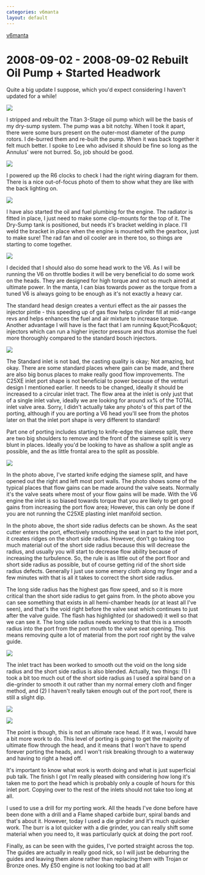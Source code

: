 ```yaml
---
categories: v6manta
layout: default
---
```


[v6manta](/v6manta)

# 2008-09-02 - 2008-09-02 Rebuilt Oil Pump + Started Headwork
Quite a big update I suppose, which you'd expect considering I haven't updated for a while!

![](/img/v6manta/manta0138.jpg)

I stripped and rebuilt the Titan 3-Stage oil pump which will be the basis of my dry-sump system. The pump was a bit notchy. When I took it apart, there were some burs present on the outer-most diameter of the pump rotors. I de-burred them and re-built the pump. When it was back together it felt much better. I spoke to Lee who advised it should be fine so long as the Annulus' were not burred. So, job should be good.

![](/img/v6manta/manta0139.jpg)

I powered up the R6 clocks to check I had the right wiring diagram for them. There is a nice out-of-focus photo of them to show what they are like with the back lighting on.

![](/img/v6manta/manta0140.jpg)

I have also started the oil and fuel plumbing for the engine. The radiator is fitted in place, I just need to make some clip-mounts for the top of it.  The Dry-Sump tank is positioned, but needs it's bracket welding in place. I'll weld the bracket in place when the engine is mounted with the gearbox, just to make sure! The rad fan and oil cooler are in there too, so things are starting to come together.

![](/img/v6manta/manta0141.jpg)

I decided that I should also do some head work to the V6. As I will be running the V6 on throttle bodies it will be very beneficial to do some work on the heads. They are designed for high torque and not so much aimed at ultimate power. In the manta, I can bias towards power as the torque from a tuned V6 is always going to be enough as it's not exactly a heavy car.

The standard head design creates a venturi effect as the air passes the injector pintle - this speeding up of gas flow helps cylinder fill at mid-range revs and helps enhances the fuel and air mixture to increase torque. Another advantage I will have is the fact that I am running &amp;quot;Pico&amp;quot; injectors which can run a higher injector pressure and thus atomise the fuel more thoroughly compared to the standard bosch injectors.

![](/img/v6manta/manta0142.jpg)

The Standard inlet is not bad, the casting quality is okay; Not amazing, but okay. There are some standard places where gain can be made, and there are also big bonus places to make really good flow improvements. The C25XE inlet port shape is not beneficial to power because of the venturi design I mentioned earlier. It needs to be changed, ideally it should be increased to a circular inlet tract. The flow area at the inlet is only just that of a single inlet valve, ideally we are looking for around xx% of the TOTAL inlet valve area. Sorry, I didn't actually take any photo's of this part of the porting, although if you are porting a V6 head you'll see from the photos later on that the inlet port shape is very different to standard!

Part one of porting includes starting to knife-edge the siamese split, there are two big shoulders to remove and the front of the siamese split is very blunt in places. Ideally you'd be looking to have as shallow a split angle as possible, and the as little frontal area to the split as possible.

![](/img/v6manta/manta0143.jpg)

In the photo above, I've started knife edging the siamese split, and have opened out the right and left most port walls. The photo shows some of the typical places that flow gains can be made around the valve seats. Normally it's the valve seats where most of your flow gains will be made. With the V6 engine the inlet is so biased towards torque that you are likely to get good gains from increasing the port flow area; However, this can only be done if you are not running the C25XE plasting inlet manifold section.

In the photo above, the short side radius defects can be shown. As the seat cutter enters the port, effectively smoothing the seat in part to the inlet port, it creates ridges on the short side radius. However, don't go taking too much material out of the short side radius because this will decrease the radius, and usually you will start to decrease flow ability because of increasing the turbulence. So, the rule is as little out of the port floor and short side radius as possible, but of course getting rid of the short side radius defects. Generally I just use some emery cloth along my finger and a few minutes with that is all it takes to correct the short side radius.

The long side radius has the highest gas flow speed, and so it is more critical than the short side radius to get gains from. In the photo above you can see something that exists in all hemi-chamber heads (or at least all I've seen), and that's the void right before the valve seat which continues to just after the valve guide. The flash has highlighted (or shadowed) it well so that we can see it. The long side radius needs working to that this is a smooth radius into the port from the port mouth to the valve seat opening. This means removing quite a lot of material from the port roof right by the valve guide.

![](/img/v6manta/manta0144.jpg)

The inlet tract has been worked to smooth out the void on the long side radius and the short side radius is also blended. Actually, two things: (1) I took a bit too much out of the short side radius as I used a spiral band on a die-grinder to smooth it out rather than my normal emery cloth and finger method, and (2) I haven't really taken enough out of the port roof, there is still a slight dip.

![](/img/v6manta/manta0145.jpg)

![](/img/v6manta/manta0146.jpg)

The point is though, this is not an ultimate race head. If it was, I would have a bit more work to do. This level of porting is going to get the majority of ultimate flow through the head, and it means that I won't have to spend forever porting the heads, and I won't risk breaking through to a waterway and having to right a head off.

It's important to know what work is worth doing and what is just superficial pub talk. The finish I got I'm really pleased with considering how long it's taken me to port the head which is probably only a couple of hours for this inlet port. Copying over to the rest of the inlets should not take too long at all.

I used to use a drill for my porting work. All the heads I've done before have been done with a drill and a Flame shaped carbide burr, spiral bands and that's about it. However, today I used a die grinder and it's much quicker work. The burr is a lot quicker with a die grinder, you can really shift some material when you need to, it was particularly quick at doing the port roof.

Finally, as can be seen with the guides, I've ported straight across the top. The guides are actually in really good nick, so I will just be deburring the guides and leaving them alone rather than replacing them with Trojan or Bronze ones. My £50 engine is not looking too bad at all!